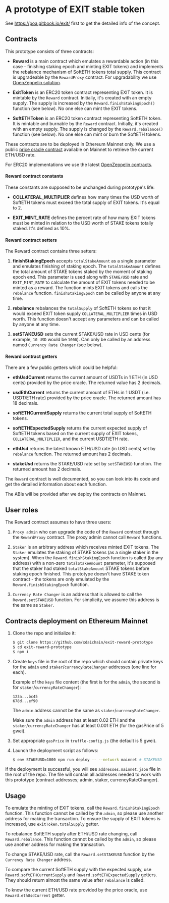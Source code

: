 # A prototype of EXIT stable token

See https://poa.gitbook.io/exit/ first to get the detailed info of the concept.

## Contracts

This prototype consists of three contracts:
- **Reward** is a main contract which emulates a rewardable action (in this case - finishing staking epoch and minting EXIT tokens) and implements the rebalance mechanism of SoftETH tokens total supply. This contract is upgradeable by the `RewardProxy` contract. For upgradability we use [OpenZeppelin solution](https://github.com/OpenZeppelin/openzeppelin-sdk/tree/master/packages/lib/contracts).

- **ExitToken** is an ERC20 token contract representing EXIT token. It is mintable by the `Reward` contract. Initially, it's created with an empty supply. The supply is increased by the `Reward.finishStakingEpoch()` function (see below). No one else can mint the EXIT tokens.

- **SoftETHToken** is an ERC20 token contract representing SoftETH token. It is mintable and burnable by the `Reward` contract. Initially, it's created with an empty supply. The supply is changed by the `Reward.rebalance()` function (see below). No one else can mint or burn the SoftETH tokens.

These contracts are to be deployed in Ethereum Mainnet only. We use a public [price oracle contract](https://etherscan.io/address/0xad13fe330b0ae312bc51d2e5b9ca2ae3973957c7#code) available on Mainnet to retrieve the current ETH/USD rate.

For ERC20 implementations we use the latest [OpenZeppelin contracts](https://github.com/OpenZeppelin/openzeppelin-contracts/tree/master/contracts/token/ERC20).

#### Reward contract constants

These constants are supposed to be unchanged during prototype's life:

- **COLLATERAL_MULTIPLIER** defines how many times the USD worth of SoftETH tokens must exceed the total supply of EXIT tokens. It's equal to 2.

- **EXIT_MINT_RATE** defines the percent rate of how many EXIT tokens must be minted in relation to the USD worth of STAKE tokens totally staked. It's defined as 10%.

#### Reward contract setters

The Reward contract contains three setters:
1. **finishStakingEpoch** accepts `totalStakeAmount` as a single parameter and emulates finishing of staking epoch. The `totalStakeAmount` defines the total amount of STAKE tokens staked by the moment of staking epoch end. This parameter is used along with `STAKE/USD` rate and `EXIT_MINT_RATE` to calculate the amount of EXIT tokens needed to be minted as a reward. The function mints EXIT tokens and calls the `rebalance` function. `finishStakingEpoch` can be called by anyone at any time.

2. **rebalance** rebalances the `totalSupply` of SoftETH tokens so that it would exceed EXIT token supply `COLLATERAL_MULTIPLIER` times in USD worth. This function doesn't accept any parameters and can be called by anyone at any time.

3. **setSTAKEUSD** sets the current STAKE/USD rate in USD cents (for example, `10 USD` would be `1000`). Can only be called by an address named `Currency Rate Changer` (see below).

#### Reward contract getters

There are a few public getters which could be helpful:

- **ethUsdCurrent** returns the current amount of USDTs in 1 ETH (in USD cents) provided by the price oracle. The returned value has 2 decimals.

- **usdEthCurrent** returns the current amount of ETHs in 1 USDT (i.e. USDT/ETH rate) provided by the price oracle. The returned amount has 18 decimals.

- **softETHCurrentSupply** returns the current total supply of SoftETH tokens.

- **softETHExpectedSupply** returns the current expected supply of SoftETH tokens based on the current supply of EXIT tokens, `COLLATERAL_MULTIPLIER`, and the current USDT/ETH rate.

- **ethUsd** returns the latest known ETH/USD rate (in USD cents) set by `rebalance` function. The returned amount has 2 decimals.

- **stakeUsd** returns the STAKE/USD rate set by `setSTAKEUSD` function. The returned amount has 2 decimals.

The `Reward` contract is well documented, so you can look into its code and get the detailed information about each function.

The ABIs will be provided after we deploy the contracts on Mainnet.

## User roles

The Reward contract assumes to have three users:

1. `Proxy admin` who can upgrade the code of the `Reward` contract through the `RewardProxy` contract. The proxy admin cannot call `Reward` functions.

2. `Staker` is an arbitrary address which receives minted EXIT tokens. The `Staker` emulates the staking of STAKE tokens (as a single staker in the system). When the `Reward.finishStakingEpoch` function is called (by any address) with a non-zero `totalStakeAmount` parameter, it's supposed that the staker had staked `totalStakeAmount` STAKE tokens before staking epoch finished. This prototype doesn't have STAKE token contract - the tokens are only emulated by the `Reward.finishStakingEpoch` function.

3. `Currency Rate Changer` is an address that is allowed to call the `Reward.setSTAKEUSD` function. For simplicity, we assume this address is the same as `Staker`.

## Contracts deployment on Ethereum Mainnet

1. Clone the repo and initialize it:

    ```bash
    $ git clone https://github.com/xdaichain/exit-reward-prototype
    $ cd exit-reward-prototype
    $ npm i
    ```

2. Create `keys` file in the root of the repo which should contain private keys for the `admin` and `staker`/`currencyRateChanger` addresses (one line for each).

    Example of the `keys` file content (the first is for the `admin`, the second is for `staker`/`currencyRateChanger`):

    ```
    123a...bc45
    678d...ef90
    ```
    
    The `admin` address cannot be the same as `staker`/`currencyRateChanger`.
    
    Make sure the `admin` address has at least 0.02 ETH and the `staker`/`currencyRateChanger` has at least 0.001 ETH (for the gasPrice of 5 gwei).

3. Set appropriate `gasPrice` in `truffle-config.js` (the default is 5 gwei).

4. Launch the deployment script as follows:

    ```bash
    $ env STAKEUSD=1000 npm run deploy -- --network mainnet # STAKEUSD is STAKE/USD rate in USD cents
    ```

If the deployment is successful, you will see `addresses.mainnet.json` file in the root of the repo. The file will contain all addresses needed to work with this prototype (contract addresses; admin, staker, currencyRateChanger).

## Usage

To emulate the minting of EXIT tokens, call the `Reward.finishStakingEpoch` function. This function cannot be called by the `admin`, so please use another address for making the transaction. To ensure the supply of EXIT tokens is increased, use `exitToken.totalSupply` getter.

To rebalance SoftETH supply after ETH/USD rate changing, call `Reward.rebalance`. This function cannot be called by the `admin`, so please use another address for making the transaction.

To change STAKE/USD rate, call the `Reward.setSTAKEUSD` function by the `Currency Rate Changer` address.

To compare the current SoftETH supply with the expected supply, use `Reward.softETHCurrentSupply` and `Reward.softETHExpectedSupply` getters. They should return almost the same value after `rebalance` is called.

To know the current ETH/USD rate provided by the price oracle, use `Reward.ethUsdCurrent` getter.
